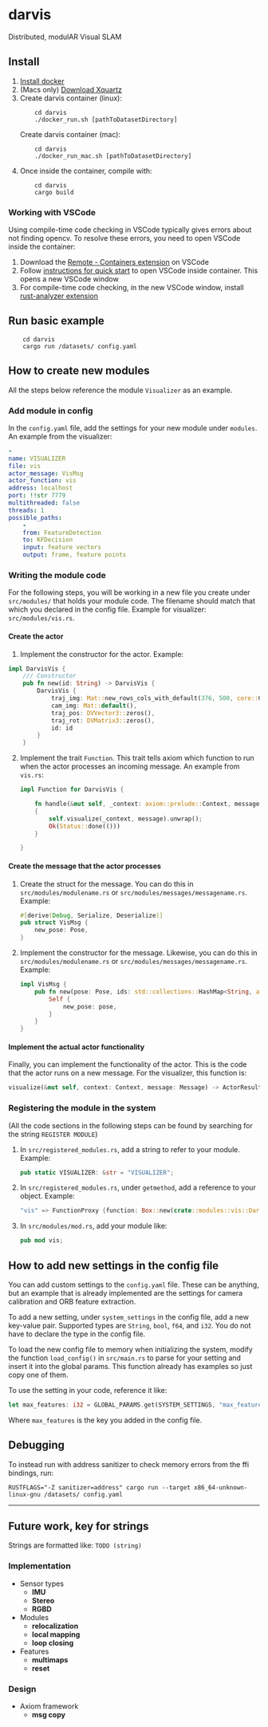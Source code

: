 # darvis
Distributed, modulAR Visual SLAM

## Install
1. [Install docker](https://docs.docker.com/get-docker/)
2. (Macs only) [Download Xquartz](https://www.xquartz.org/) 
3. Create darvis container (linux):
    ```
        cd darvis
        ./docker_run.sh [pathToDatasetDirectory]
    ```
    Create darvis container (mac):
    ```
        cd darvis
        ./docker_run_mac.sh [pathToDatasetDirectory]
    ```
4. Once inside the container, compile with:
    ```
        cd darvis
        cargo build
    ```

### Working with VSCode
Using compile-time code checking in VSCode typically gives errors about not finding opencv. To resolve these errors, you need to open VSCode inside the container:
1. Download the [Remote - Containers extension](https://marketplace.visualstudio.com/items?itemName=ms-vscode-remote.remote-containers) on VSCode
2. Follow [instructions for quick start](https://code.visualstudio.com/docs/remote/containers#_quick-start-open-an-existing-folder-in-a-container) to open VSCode inside container. This opens a new VSCode window
3. For compile-time code checking, in the new VSCode window, install [rust-analyzer extension](https://marketplace.visualstudio.com/items?itemName=matklad.rust-analyzer) 

## Run basic example
```
    cd darvis
    cargo run /datasets/ config.yaml
```

## How to create new modules

All the steps below reference the module ``Visualizer`` as an example.

### Add module in config
In the ``config.yaml`` file, add the settings for your new module under ``modules``. An example from the visualizer:

```yaml
-
name: VISUALIZER
file: vis
actor_message: VisMsg
actor_function: vis
address: localhost
port: !!str 7779
multithreaded: false
threads: 1
possible_paths:
    -
    from: FeatureDetection
    to: KFDecision
    input: feature vectors
    output: frame, feature points
```

### Writing the module code
For the following steps, you will be working in a new file you create under ``src/modules/`` that holds your module code. The filename should match that which you declared in the config file. Example for visualizer: ``src/modules/vis.rs``.

#### Create the actor
1. Implement the constructor for the actor. Example:
```Rust
impl DarvisVis {
    /// Constructor
    pub fn new(id: String) -> DarvisVis {
        DarvisVis {
            traj_img: Mat::new_rows_cols_with_default(376, 500, core::CV_8UC3, core::Scalar::all(0.0)).unwrap(),
            cam_img: Mat::default(),
            traj_pos: DVVector3::zeros(),
            traj_rot: DVMatrix3::zeros(),
            id: id
        }
    }
```
2. Implement the trait ``Function``. This trait tells axiom which function to run when the actor processes an incoming message. An example from ``vis.rs``:
    ```Rust
    impl Function for DarvisVis {

        fn handle(&mut self, _context: axiom::prelude::Context, message: Message) -> ActorResult<()>
        {
            self.visualize(_context, message).unwrap();
            Ok(Status::done(()))
        }

    }
    ```

#### Create the message that the actor processes
1. Create the struct for the message. You can do this in ``src/modules/modulename.rs`` or ``src/modules/messages/messagename.rs``. Example:
    ```Rust
    #[derive(Debug, Serialize, Deserialize)]
    pub struct VisMsg {
        new_pose: Pose,
    }
    ```
3. Implement the constructor for the message. Likewise, you can do this in ``src/modules/modulename.rs`` or ``src/modules/messages/messagename.rs``. Example:
    ```Rust
    impl VisMsg {
        pub fn new(pose: Pose, ids: std::collections::HashMap<String, axiom::actors::Aid>) -> Self {
            Self {
                new_pose: pose,
            }
        }
    }
    ```

#### Implement the actual actor functionality
Finally, you can implement the functionality of the actor. This is the code that the actor runs on a new message. For the visualizer, this function is:
```Rust
visualize(&mut self, context: Context, message: Message) -> ActorResult<()>
```

### Registering the module in the system
(All the code sections in the following steps can be found by searching for the string ``REGISTER MODULE``)
1. In ``src/registered_modules.rs``, add a string to refer to your module. Example:
    ```Rust
    pub static VISUALIZER: &str = "VISUALIZER";
    ```
2. In ``src/registered_modules.rs``, under ``getmethod``, add a reference to your object. Example: 
    ```Rust
    "vis" => FunctionProxy {function: Box::new(crate::modules::vis::DarvisVis::new(id.clone()))}
    ```
3. In ``src/modules/mod.rs``, add your module like:
    ```Rust
    pub mod vis;
    ```

## How to add new settings in the config file
You can add custom settings to the ``config.yaml`` file. These can be anything, but an example that is already implemented are the settings for camera calibration and ORB feature extraction.

To add a new setting, under ``system_settings`` in the config file, add a new key-value pair. Supported types are ``String``, ``bool``, ``f64``, and ``i32``. You do not have to declare the type in the config file.

To load the new config file to memory when initializing the system, modify the function ``load_config()`` in ``src/main.rs`` to parse for your setting and insert it into the global params. This function already has examples so just copy one of them.

To use the setting in your code, reference it like:
```Rust
let max_features: i32 = GLOBAL_PARAMS.get(SYSTEM_SETTINGS, "max_features");
```
Where ``max_features`` is the key you added in the config file.

## Debugging

To instead run with address sanitizer to check memory errors from the ffi bindings, run:
```
RUSTFLAGS="-Z sanitizer=address" cargo run --target x86_64-unknown-linux-gnu /datasets/ config.yaml
```

---
## Future work, key for strings

Strings are formatted like: ``TODO (string)``

### Implementation
- Sensor types
    - **IMU**
    - **Stereo**
    - **RGBD**
- Modules
    - **relocalization**
    - **local mapping**
    - **loop closing**
- Features
    - **multimaps**
    - **reset**

### Design
- Axiom framework
    - **msg copy**
